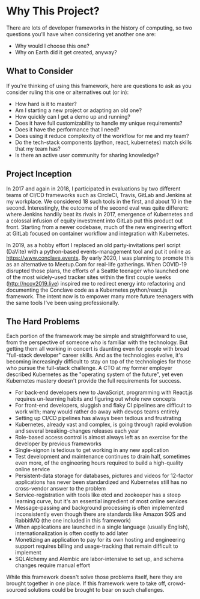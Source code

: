 Why This Project?
=================

There are lots of developer frameworks in the history of computing, so two questions you'll have when considering yet another one are:

* Why would I choose this one?
* Why on Earth did it get created, anyway?

## What to Consider

If you're thinking of using this framework, here are questions to ask as you consider ruling this one or alternatives out (or in):

* How hard is it to master?
* Am I starting a new project or adapting an old one?
* How quickly can I get a demo up and running?
* Does it have full customizability to handle my unique requirements?
* Does it have the performance that I need?
* Does using it reduce complexity of the workflow for me and my team?
* Do the tech-stack components (python, react, kubernetes) match skills that my team has?
* Is there an active user community for sharing knowledge?

## Project Inception

In 2017 and again in 2018, I participated in evaluations by two different teams of CI/CD frameworks such as CircleCI, Travis, GitLab and Jenkins at my workplace. We considered 18 such tools in the first, and about 10 in the second. Interestingly, the outcome of the second eval was quite different: where Jenkins handily beat its rivals in 2017, emergence of Kubernetes and a colossal infusion of equity investment into GitLab put this product out front. Starting from a newer codebase, much of the new engineering effort at GitLab focused on container workflow and integration with Kubernetes.

In 2019, as a hobby effort I replaced an old party-invitations perl script (DaVite) with a python-based events-management tool and put it online as https://www.conclave.events. By early 2020, I was planning to promote this as an alternative to Meetup.Com for real-life gatherings. When COVID-19 disrupted those plans, the efforts of a Seattle teenager who launched one of the most widely-used tracker sites within the first couple weeks (http://ncov2019.live) inspired me to redirect energy into refactoring and documenting the Conclave code as a Kubernetes python/react.js framework. The intent now is to empower many more future teenagers with the same tools I've been using professionally.

## The Hard Problems

Each portion of the framework may be simple and straightforward to use, from the perspective of someone who is familiar with the technology. But getting them all working in concert is daunting even for people with broad "full-stack developer" career skills. And as the technologies evolve, it's becoming increasingly difficult to stay on top of the technologies for those who pursue the full-stack challenge. A CTO at my former employer described Kubernetes as the "operating system of the future", yet even Kubernetes mastery doesn't provide the full requirements for success.

* For back-end developers new to JavaScript, programming with React.js requires un-learning habits and figuring out whole new concepts
* For front-end developers, sluggish and flaky CI pipelines are difficult to work with; many would rather do away with devops teams entirely
* Setting up CI/CD pipelines has always been tedious and frustrating
* Kubernetes, already vast and complex, is going through rapid evolution and several breaking-changes releases each year
* Role-based access control is almost always left as an exercise for the developer by previous frameworks
* Single-signon is tedious to get working in any new application
* Test development and maintenance continues to drain half, sometimes even more, of the engineering hours required to build a high-quality online service
* Persistent-data storage for databases, pictures and videos for 12-factor applications has never been standardized and Kubernetes still has no cross-vendor answer to the problem
* Service-registration with tools like etcd and zookeeper has a steep learning curve, but it's an essential ingredient of most online services
* Message-passing and background processing is often implemented inconsistently even though there are standards like Amazon SQS and RabbitMQ (the one included in this framework)
* When applications are launched in a single language (usually English), internationalization is often costly to add later
* Monetizing an application to pay for its own hosting and engineering support requires billing and usage-tracking that remain difficult to implement
* SQLAlchemy and Alembic are labor-intensive to set up, and schema changes require manual effort

While this framework doesn't solve those problems itself, here they are brought together in one place. If this framework were to take off, crowd-sourced solutions could be brought to bear on such challenges.
